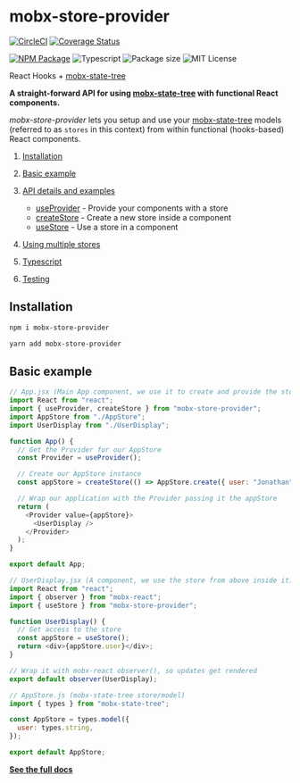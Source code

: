# mobx-store-provider

[![CircleCI](https://circleci.com/gh/jonbnewman/mobx-store-provider.svg?style=svg)](https://circleci.com/gh/jonbnewman/mobx-store-provider)
[![Coverage Status](https://coveralls.io/repos/github/jonbnewman/mobx-store-provider/badge.svg?branch=master&r=4)](https://coveralls.io/github/jonbnewman/mobx-store-provider?branch=master)

[![NPM Package](https://img.shields.io/npm/v/mobx-store-provider.svg?logo=npm&r=1)](https://www.npmjs.com/package/mobx-store-provider)
![Typescript](https://img.shields.io/npm/types/mobx-store-provider.svg?logo=typescript)
![Package size](https://img.shields.io/bundlephobia/minzip/mobx-store-provider)
![MIT License](https://img.shields.io/npm/l/mobx-store-provider.svg)

React Hooks + [mobx-state-tree](http://mobx-state-tree.js.org/)

**A straight-forward API for using [mobx-state-tree](http://mobx-state-tree.js.org/) with functional React components.**

_mobx-store-provider_ lets you setup and use your [mobx-state-tree](http://mobx-state-tree.js.org/) models (referred to as `stores` in this context) from within functional (hooks-based) React components.

1. [Installation](http://mobx-store-provider.overfoc.us/installation)

1. [Basic example](http://mobx-store-provider.overfoc.us/basic-example)

1. [API details and examples](http://mobx-store-provider.overfoc.us/api-details-and-examples)

   - [useProvider](http://mobx-store-provider.overfoc.us/api-details-and-examples#useprovider) - Provide your components with a store
   - [createStore](http://mobx-store-provider.overfoc.us/api-details-and-examples#createstore) - Create a new store inside a component
   - [useStore](http://mobx-store-provider.overfoc.us/api-details-and-examples#usestore) - Use a store in a component

1. [Using multiple stores](http://mobx-store-provider.overfoc.us/using-multiple-stores)
1. [Typescript](http://mobx-store-provider.overfoc.us/typescript)
1. [Testing](http://mobx-store-provider.overfoc.us/testing)

## Installation

```bash
npm i mobx-store-provider
```

```bash
yarn add mobx-store-provider
```

## Basic example

```javascript
// App.jsx (Main App component, we use it to create and provide the store)
import React from "react";
import { useProvider, createStore } from "mobx-store-provider";
import AppStore from "./AppStore";
import UserDisplay from "./UserDisplay";

function App() {
  // Get the Provider for our AppStore
  const Provider = useProvider();

  // Create our AppStore instance
  const appStore = createStore(() => AppStore.create({ user: "Jonathan" }));

  // Wrap our application with the Provider passing it the appStore
  return (
    <Provider value={appStore}>
      <UserDisplay />
    </Provider>
  );
}

export default App;
```

```javascript
// UserDisplay.jsx (A component, we use the store from above inside it)
import React from "react";
import { observer } from "mobx-react";
import { useStore } from "mobx-store-provider";

function UserDisplay() {
  // Get access to the store
  const appStore = useStore();
  return <div>{appStore.user}</div>;
}

// Wrap it with mobx-react observer(), so updates get rendered
export default observer(UserDisplay);
```

```javascript
// AppStore.js (mobx-state-tree store/model)
import { types } from "mobx-state-tree";

const AppStore = types.model({
  user: types.string,
});

export default AppStore;
```

**[See the full docs](http://mobx-store-provider.overfoc.us)**
